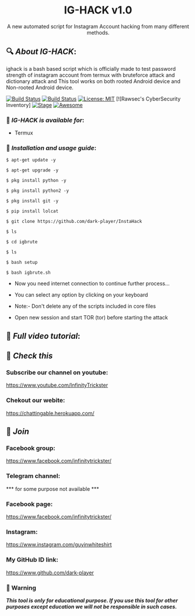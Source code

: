 <h1 align="center">IG-HACK v1.0</h1>
<p align="center">
      A new automated script for Instagram Account hacking from many different methods.
</p>

## 🔍 ***About IG-HACK***:

ighack is a bash based script which is officially made to test password strength of instagram account from termux with bruteforce attack and dictionary attack and This tool works on both rooted Android device and Non-rooted Android device.

[![Build Status](https://img.shields.io/github/stars/dark-player/ighack.svg)](https://github.com/dark-player/InstaHack)
[![Build Status](https://img.shields.io/github/forks/dark-player/ighack.svg)](https://github.com/dark-player/InstaHack)
[![License: MIT](https://img.shields.io/github/license/dark-player/ighack.svg)](https://github.com/dark-player/InstaHack)
[![Rawsec's CyberSecurity Inventory]
[![Stage](https://img.shields.io/badge/Release-Stable-brightgreen.svg)]()
[![Awesome](https://awesome.re/badge.svg)](https://awesome.re)



### 📌 ***IG-HACK is available for***:

* Termux

### 📌 ***Installation and usage guide***:
```
$ apt-get update -y
```
```
$ apt-get upgrade -y
```
```
$ pkg install python -y 
```
```
$ pkg install python2 -y
```
```
$ pkg install git -y
```
```
$ pip install lolcat
```
```
$ git clone https://github.com/dark-player/InstaHack
```
```
$ ls
```
```
$ cd igbrute
```
```
$ ls
```
```
$ bash setup
```
```
$ bash igbrute.sh
```
* Now you need internet connection to continue further process...

* You can select any option by clicking on your keyboard

* Note:- Don't delete any of the scripts included in core files

* Open new session and start TOR (tor) before starting the attack


## 📌 ***Full video tutorial***:

## 🔗 ***Check this***

### Subscribe our channel on youtube:
https://www.youtube.com/InfinityTrickster

### Chekout our webite:
https://chattingable.herokuapp.com/

## 👥 ***Join***

### Facebook group: 
https://www.facebook.com/infinitytrickster/

### Telegram channel:
*** for some purpose not available  ***

### Facebook page:
https://www.facebook.com/infinitytrickster/

### Instagram: 
https://www.instagram.com/guyinwhiteshirt



### My GitHub ID link:
https://www.github.com/dark-player

### 📢 Warning

***This tool is only for educational purpose. If you use this tool for other purposes except education we will not be responsible in such cases.***

